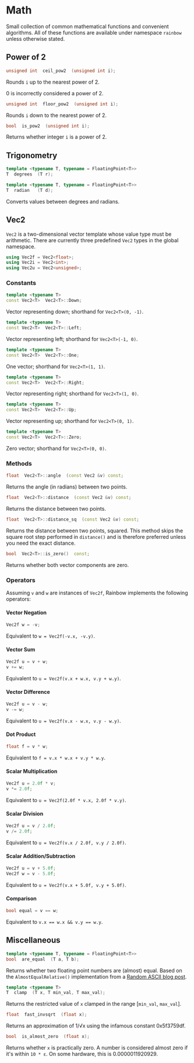 # Math

Small collection of common mathematical functions and convenient algorithms. All
of these functions are available under namespace `rainbow` unless otherwise
stated.

## Power of 2

```c++
unsigned int  ceil_pow2  (unsigned int i);
```

Rounds `i` up to the nearest power of 2.

<aside class="notice">0 is incorrectly considered a power of 2.</aside>

```c++
unsigned int  floor_pow2  (unsigned int i);
```

Rounds `i` down to the nearest power of 2.

```c++
bool  is_pow2  (unsigned int i);
```

Returns whether integer `i` is a power of 2.

## Trigonometry

```c++
template <typename T, typename = FloatingPoint<T>>
T  degrees  (T r);

template <typename T, typename = FloatingPoint<T>>
T  radian   (T d);
```

Converts values between degrees and radians.

## Vec2

`Vec2` is a two-dimensional vector template whose value type must be arithmetic.
There are currently three predefined `Vec2` types in the global namespace.

```c++
using Vec2f = Vec2<float>;
using Vec2i = Vec2<int>;
using Vec2u = Vec2<unsigned>;
```

### Constants

```c++
template <typename T>
const Vec2<T>  Vec2<T>::Down;
```

Vector representing down; shorthand for `Vec2<T>(0, -1)`.

```c++
template <typename T>
const Vec2<T>  Vec2<T>::Left;
```

Vector representing left; shorthand for `Vec2<T>(-1, 0)`.

```c++
template <typename T>
const Vec2<T>  Vec2<T>::One;
```

One vector; shorthand for `Vec2<T>(1, 1)`.

```c++
template <typename T>
const Vec2<T>  Vec2<T>::Right;
```

Vector representing right; shorthand for `Vec2<T>(1, 0)`.

```c++
template <typename T>
const Vec2<T>  Vec2<T>::Up;
```

Vector representing up; shorthand for `Vec2<T>(0, 1)`.

```c++
template <typename T>
const Vec2<T>  Vec2<T>::Zero;
```

Zero vector; shorthand for `Vec2<T>(0, 0)`.

### Methods

```c++
float  Vec2<T>::angle  (const Vec2 &v) const;
```

Returns the angle (in radians) between two points.

```c++
float  Vec2<T>::distance  (const Vec2 &v) const;
```

Returns the distance between two points.

```c++
float  Vec2<T>::distance_sq  (const Vec2 &v) const;
```

Returns the distance between two points, squared. This method skips the square
root step performed in `distance()` and is therefore preferred unless you need
the exact distance.

```c++
bool  Vec2<T>::is_zero()  const;
```

Returns whether both vector components are zero.

### Operators

Assuming `v` and `w` are instances of `Vec2f`, Rainbow implements the following
operators:

#### Vector Negation

```c++
Vec2f w = -v;
```

Equivalent to `w = Vec2f(-v.x, -v.y)`.

#### Vector Sum

```c++
Vec2f u = v + w;
v += w;
```

Equivalent to `u = Vec2f(v.x + w.x, v.y + w.y)`.

#### Vector Difference

```c++
Vec2f u = v - w;
v -= w;
```

Equivalent to `u = Vec2f(v.x - w.x, v.y - w.y)`.

#### Dot Product

```c++
float f = v * w;
```

Equivalent to `f = v.x * w.x + v.y * w.y`.

#### Scalar Multiplication

```c++
Vec2f u = 2.0f * v;
v *= 2.0f;
```

Equivalent to `u = Vec2f(2.0f * v.x, 2.0f * v.y)`.

#### Scalar Division

```c++
Vec2f u = v / 2.0f;
v /= 2.0f;
```

Equivalent to `u = Vec2f(v.x / 2.0f, v.y / 2.0f)`.

#### Scalar Addition/Subtraction

```c++
Vec2f u = v + 5.0f;
Vec2f w = v - 5.0f;
```

Equivalent to `u = Vec2f(v.x + 5.0f, v.y + 5.0f)`.

#### Comparison

```c++
bool equal = v == w;
```

Equivalent to `v.x == w.x && v.y == w.y`.

## Miscellaneous

```c++
template <typename T, typename = FloatingPoint<T>>
bool  are_equal  (T a, T b);
```

Returns whether two floating point numbers are (almost) equal. Based on the
`AlmostEqualRelative()` implementation from a [Random ASCII blog post][1].

```c++
template <typename T>
T  clamp  (T x, T min_val, T max_val);
```

Returns the restricted value of `x` clamped in the range [`min_val`, `max_val`].

```c++
float  fast_invsqrt  (float x);
```

Returns an approximation of 1/√x using the infamous constant 0x5f3759df.

```c++
bool  is_almost_zero  (float x);
```

Returns whether `x` is practically zero. A number is considered almost zero if
it's within `10 * ε`. On some hardware, this is 0.0000011920929.

[1]: https://randomascii.wordpress.com/2012/02/25/comparing-floating-point-numbers-2012-edition/ "Comparing Floating Point Numbers, 2012 Edition"
